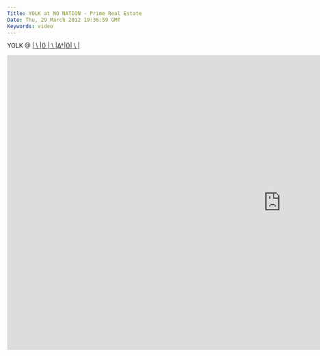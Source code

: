 ```yaml
---
Title: YOLK at NO NATION - Prime Real Estate
Date: Thu, 29 March 2012 19:36:59 GMT
Keywords: video
---
```


YOLK @ [| \\ |() | \\ |∆†|()| \\ |](http://maps.google.com/maps?q=1542+N.+Milwaukee+Ave+Floor+2+Chicago,+IL+60622&um=1&ie=UTF-8&hq=&hnear=0x880fd2c710fd5e15:0x5897dadc6f50310,1542+N+Milwaukee+Ave,+Chicago,+IL+60622&gl=us&ei=ExyxT72sFcKSgQfywenMCQ&sa=X&oi=geocode_result&ct=title&resnum=1&ved=0CDcQ8gEwAA)

<iframe src="http://player.vimeo.com/video/42481445?badge=0&amp;color=ffffff&amp;autoplay=1" width="1280" height="689" frameborder="0" webkitAllowFullScreen mozallowfullscreen allowFullScreen></iframe>